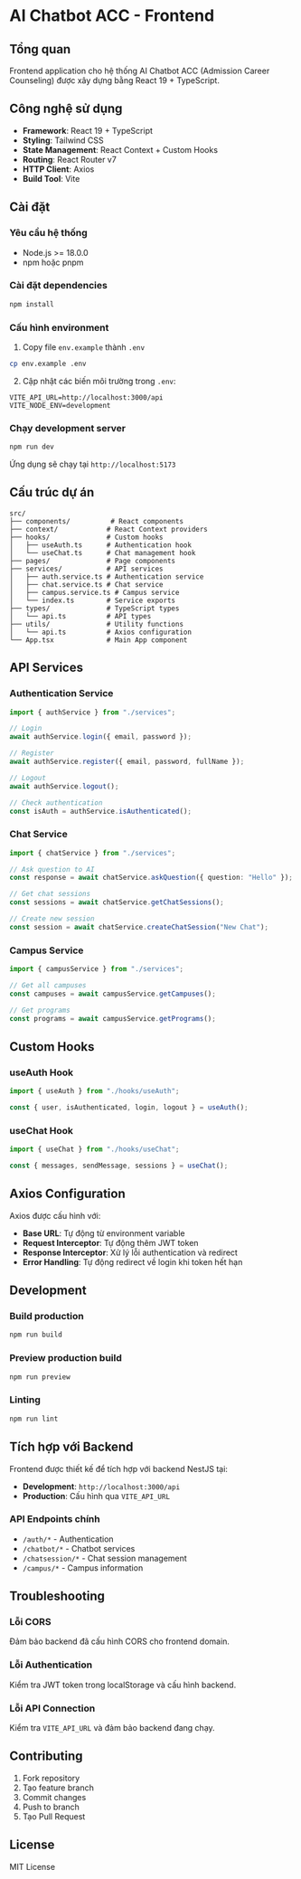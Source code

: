 # AI Chatbot ACC - Frontend

## Tổng quan

Frontend application cho hệ thống AI Chatbot ACC (Admission Career Counseling) được xây dựng bằng React 19 + TypeScript.

## Công nghệ sử dụng

- **Framework**: React 19 + TypeScript
- **Styling**: Tailwind CSS
- **State Management**: React Context + Custom Hooks
- **Routing**: React Router v7
- **HTTP Client**: Axios
- **Build Tool**: Vite

## Cài đặt

### Yêu cầu hệ thống

- Node.js >= 18.0.0
- npm hoặc pnpm

### Cài đặt dependencies

```bash
npm install
```

### Cấu hình environment

1. Copy file `env.example` thành `.env`

```bash
cp env.example .env
```

2. Cập nhật các biến môi trường trong `.env`:

```env
VITE_API_URL=http://localhost:3000/api
VITE_NODE_ENV=development
```

### Chạy development server

```bash
npm run dev
```

Ứng dụng sẽ chạy tại `http://localhost:5173`

## Cấu trúc dự án

```
src/
├── components/          # React components
├── context/            # React Context providers
├── hooks/              # Custom hooks
│   ├── useAuth.ts      # Authentication hook
│   └── useChat.ts      # Chat management hook
├── pages/              # Page components
├── services/           # API services
│   ├── auth.service.ts # Authentication service
│   ├── chat.service.ts # Chat service
│   ├── campus.service.ts # Campus service
│   └── index.ts        # Service exports
├── types/              # TypeScript types
│   └── api.ts          # API types
├── utils/              # Utility functions
│   └── api.ts          # Axios configuration
└── App.tsx             # Main App component
```

## API Services

### Authentication Service

```typescript
import { authService } from "./services";

// Login
await authService.login({ email, password });

// Register
await authService.register({ email, password, fullName });

// Logout
await authService.logout();

// Check authentication
const isAuth = authService.isAuthenticated();
```

### Chat Service

```typescript
import { chatService } from "./services";

// Ask question to AI
const response = await chatService.askQuestion({ question: "Hello" });

// Get chat sessions
const sessions = await chatService.getChatSessions();

// Create new session
const session = await chatService.createChatSession("New Chat");
```

### Campus Service

```typescript
import { campusService } from "./services";

// Get all campuses
const campuses = await campusService.getCampuses();

// Get programs
const programs = await campusService.getPrograms();
```

## Custom Hooks

### useAuth Hook

```typescript
import { useAuth } from "./hooks/useAuth";

const { user, isAuthenticated, login, logout } = useAuth();
```

### useChat Hook

```typescript
import { useChat } from "./hooks/useChat";

const { messages, sendMessage, sessions } = useChat();
```

## Axios Configuration

Axios được cấu hình với:

- **Base URL**: Tự động từ environment variable
- **Request Interceptor**: Tự động thêm JWT token
- **Response Interceptor**: Xử lý lỗi authentication và redirect
- **Error Handling**: Tự động redirect về login khi token hết hạn

## Development

### Build production

```bash
npm run build
```

### Preview production build

```bash
npm run preview
```

### Linting

```bash
npm run lint
```

## Tích hợp với Backend

Frontend được thiết kế để tích hợp với backend NestJS tại:

- **Development**: `http://localhost:3000/api`
- **Production**: Cấu hình qua `VITE_API_URL`

### API Endpoints chính

- `/auth/*` - Authentication
- `/chatbot/*` - Chatbot services
- `/chatsession/*` - Chat session management
- `/campus/*` - Campus information

## Troubleshooting

### Lỗi CORS

Đảm bảo backend đã cấu hình CORS cho frontend domain.

### Lỗi Authentication

Kiểm tra JWT token trong localStorage và cấu hình backend.

### Lỗi API Connection

Kiểm tra `VITE_API_URL` và đảm bảo backend đang chạy.

## Contributing

1. Fork repository
2. Tạo feature branch
3. Commit changes
4. Push to branch
5. Tạo Pull Request

## License

MIT License
